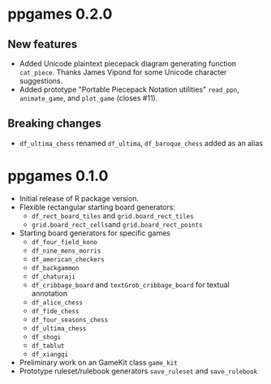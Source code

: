 ppgames 0.2.0
=============

New features
------------

* Added Unicode plaintext piecepack diagram generating function ``cat_piece``.
  Thanks James Vipond for some Unicode character suggestions.
* Added prototype "Portable Piecepack Notation utilities" ``read_ppn``, ``animate_game``,
  and ``plot_game`` (closes #11).

Breaking changes
----------------

* ``df_ultima_chess`` renamed ``df_ultima``, ``df_baroque_chess`` added as an alias

ppgames 0.1.0
=============

* Initial release of R package version.
* Flexible rectangular starting board generators:
    - ``df_rect_board_tiles`` and ``grid.board_rect_tiles``
    - ``grid.board_rect_cells``and ``grid.board_rect_points``
* Starting board generators for specific games
    - ``df_four_field_kono``
    - ``df_nine_mens_morris``
    - ``df_american_checkers``
    - ``df_backgammon``
    - ``df_chaturaji``
    - ``df_cribbage_board`` and ``textGrob_cribbage_board`` for textual annotation
    - ``df_alice_chess``
    - ``df_fide_chess``
    - ``df_four_seasons_chess``
    - ``df_ultima_chess``
    - ``df_shogi``
    - ``df_tablut``
    - ``df_xiangqi``
* Preliminary work on an GameKit class ``game_kit``
* Prototype ruleset/rulebook generators ``save_ruleset`` and ``save_rulebook``
